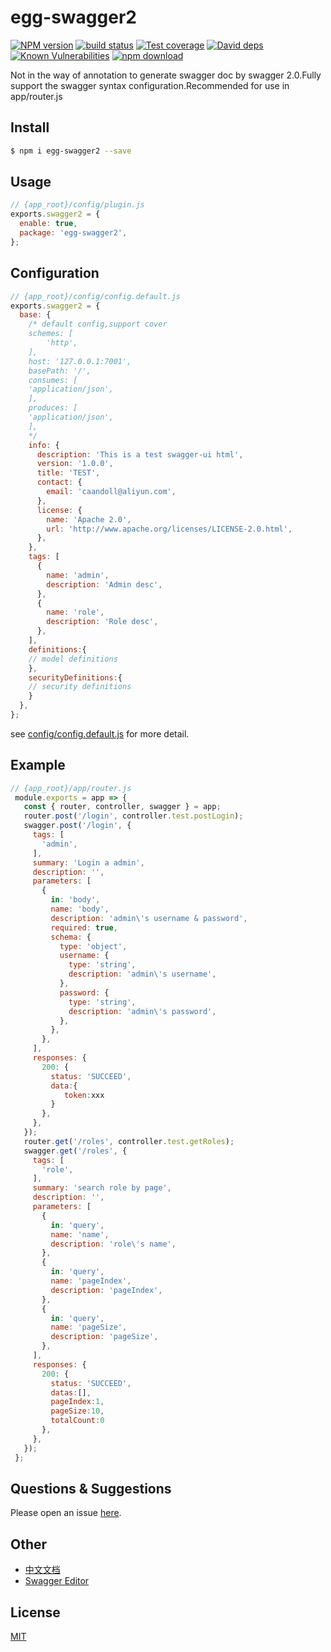 # egg-swagger2
[![NPM version][npm-image]][npm-url]
[![build status][travis-image]][travis-url]
[![Test coverage][codecov-image]][codecov-url]
[![David deps][david-image]][david-url]
[![Known Vulnerabilities][snyk-image]][snyk-url]
[![npm download][download-image]][download-url]

[npm-image]: https://img.shields.io/npm/v/egg-swagger2.svg?style=flat-square
[npm-url]: https://npmjs.org/package/egg-swagger2
[travis-image]: https://img.shields.io/travis/CaanDoll/egg-swagger2.svg?style=flat-square
[travis-url]: https://travis-ci.org/CaanDoll/egg-swagger2
[codecov-image]: https://img.shields.io/codecov/c/github/CaanDoll/egg-swagger2.svg?style=flat-square
[codecov-url]: https://codecov.io/github/CaanDoll/egg-swagger2?branch=master
[david-image]: https://img.shields.io/david/CaanDoll/egg-swagger2.svg?style=flat-square
[david-url]: https://david-dm.org/CaanDoll/egg-swagger2
[snyk-image]: https://snyk.io/test/npm/egg-swagger2/badge.svg?style=flat-square
[snyk-url]: https://snyk.io/test/npm/egg-swagger2
[download-image]: https://img.shields.io/npm/dm/egg-swagger2.svg?style=flat-square
[download-url]: https://npmjs.org/package/egg-swagger2

Not in the way of annotation to generate swagger doc by swagger 2.0.Fully support the swagger syntax configuration.Recommended for use in app/router.js

## Install

```bash
$ npm i egg-swagger2 --save
```

## Usage

```js
// {app_root}/config/plugin.js
exports.swagger2 = {
  enable: true,
  package: 'egg-swagger2',
};
```

## Configuration

```js
// {app_root}/config/config.default.js
exports.swagger2 = {
  base: {
    /* default config,support cover
    schemes: [
        'http',
    ],
    host: '127.0.0.1:7001',
    basePath: '/',
    consumes: [
    'application/json',
    ],
    produces: [
    'application/json',
    ],
    */
    info: {
      description: 'This is a test swagger-ui html',
      version: '1.0.0',
      title: 'TEST',
      contact: {
        email: 'caandoll@aliyun.com',
      },
      license: {
        name: 'Apache 2.0',
        url: 'http://www.apache.org/licenses/LICENSE-2.0.html',
      },
    },
    tags: [
      {
        name: 'admin',
        description: 'Admin desc',
      },
      {
        name: 'role',
        description: 'Role desc',
      },
    ],
    definitions:{
    // model definitions
    },
    securityDefinitions:{
    // security definitions
    }
  },
};
```

see [config/config.default.js](config/config.default.js) for more detail.

## Example

```js
// {app_root}/app/router.js
 module.exports = app => {
   const { router, controller, swagger } = app;
   router.post('/login', controller.test.postLogin);
   swagger.post('/login', {
     tags: [
       'admin',
     ],
     summary: 'Login a admin',
     description: '',
     parameters: [
       {
         in: 'body',
         name: 'body',
         description: 'admin\'s username & password',
         required: true,
         schema: {
           type: 'object',
           username: {
             type: 'string',
             description: 'admin\'s username',
           },
           password: {
             type: 'string',
             description: 'admin\'s password',
           },
         },
       },
     ],
     responses: {
       200: {
         status: 'SUCCEED',
         data:{
            token:xxx
         }
       },
     },
   });
   router.get('/roles', controller.test.getRoles);
   swagger.get('/roles', {
     tags: [
       'role',
     ],
     summary: 'search role by page',
     description: '',
     parameters: [
       {
         in: 'query',
         name: 'name',
         description: 'role\'s name',
       },
       {
         in: 'query',
         name: 'pageIndex',
         description: 'pageIndex',
       },
       {
         in: 'query',
         name: 'pageSize',
         description: 'pageSize',
       },
     ],
     responses: {
       200: {
         status: 'SUCCEED',
         datas:[],
         pageIndex:1,
         pageSize:10,
         totalCount:0
       },
     },
   });
 };
```

## Questions & Suggestions

Please open an issue [here](https://github.com/eggjs/egg/issues).

## Other

* [中文文档](README.zh_CN.md)
* [Swagger Editor](https://editor.swagger.io/)

## License

[MIT](LICENSE)
